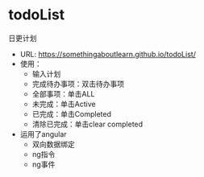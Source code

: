 # todoList
日更计划
* URL:  https://somethingaboutlearn.github.io/todoList/
* 使用：
	* 输入计划
	* 完成待办事项：双击待办事项
	* 全部事项：单击ALL
	* 未完成：单击Active
	* 已完成：单击Completed
	* 清除已完成：单击clear completed
* 运用了angular
	* 双向数据绑定
	* ng指令
	* ng事件
